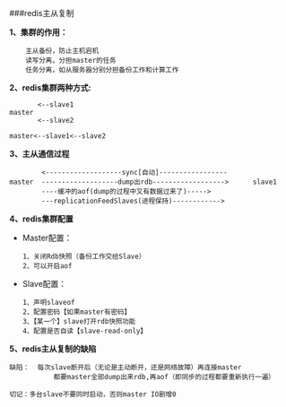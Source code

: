 ###redis主从复制

**1、集群的作用：**

		主从备份，防止主机宕机
		读写分离，分担master的任务
		任务分离，如从服务器分别分担备份工作和计算工作
	
**2、redis集群两种方式:**


		   <--slave1
	master                     
		   <--slave2
		
	master<--slave1<--slave2
	
		
**3、主从通信过程**

			<-------------------sync[自动]-----------------
	master  -------------------dump出rdb------------------>   	slave1
			----缓冲的aof(dump的过程中又有数据过来了)----->
			---replicationFeedSlaves(进程保持)------------>
	
**4、redis集群配置**

- Master配置： 
 
      1、关闭Rdb快照（备份工作交给Slave）
      2、可以开启aof

- Slave配置：

      1、声明slaveof
      2、配置密码【如果master有密码】
      3、【某一个】slave打开rdb快照功能
      4、配置是否自读【slave-read-only】
	
**5、redis主从复制的缺陷**

    缺陷：  每次slave断开后（无论是主动断开，还是网络故障）再连接master
		       都要master全部dump出来rdb,再aof（即同步的过程都要重新执行一遍）
				
    切记：多台slave不要同时启动，否则master IO剧增0

